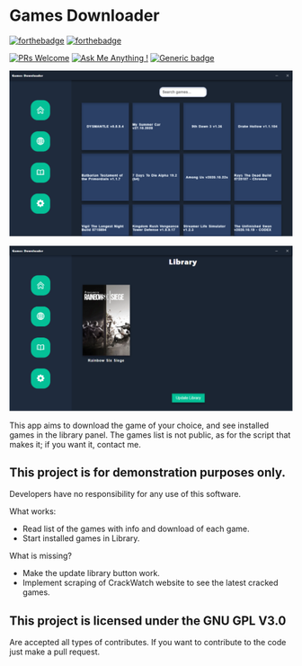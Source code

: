 # Games Downloader
[![forthebadge](https://forthebadge.com/images/badges/made-with-javascript.svg)](https://forthebadge.com)  [![forthebadge](https://forthebadge.com/images/badges/oooo-kill-em.svg)](https://forthebadge.com)

[![PRs Welcome](https://img.shields.io/badge/PRs-welcome-brightgreen.svg?style=flat-square)](http://makeapullrequest.com) [![Ask Me Anything !](https://img.shields.io/badge/Ask%20me-anything-1abc9c.svg)](https://github.com/ch-ckmate) [![Generic badge](https://img.shields.io/badge/cp-Electron-green.svg)](https://shields.io/)



<p align="center">
    <img width="800" height="auto" src="home.png" alt="GamesDownloader" />
</p>

<p align="center">
    <img width="800" height="auto" src="library.png" alt="GamesDownloader" />
</p>

This app aims to download the game of your choice, and see installed games in the library panel.
The games list is not public, as for the script that makes it; if you want it, contact me.

## This project is for demonstration purposes only.
   Developers have no responsibility for any use of this software.

What works:
   - Read list of the games with info and download of each game.
   - Start installed games in Library.

What is missing?
   - Make the update library button work.
   - Implement scraping of CrackWatch website to see the latest cracked games.
   


## This project is licensed under the GNU GPL V3.0

Are accepted all types of contributes.
If you want to contribute to the code just make a pull request.

